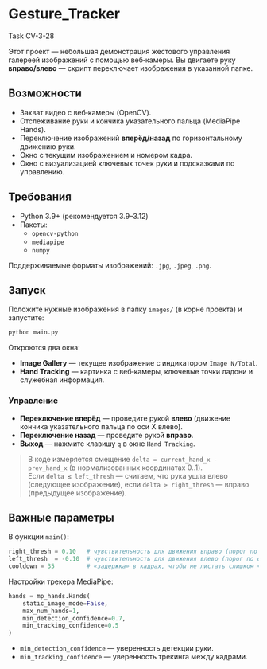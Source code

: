 # Gesture_Tracker
Task CV-3-28

Этот проект — небольшая демонстрация жестового управления галереей изображений с помощью веб‑камеры.
Вы двигаете руку **вправо/влево** — скрипт переключает изображения в указанной папке.

## Возможности
- Захват видео с веб‑камеры (OpenCV).
- Отслеживание руки и кончика указательного пальца (MediaPipe Hands).
- Переключение изображений **вперёд/назад** по горизонтальному движению руки.
- Окно с текущим изображением и номером кадра.
- Окно с визуализацией ключевых точек руки и подсказками по управлению.

## Требования
- Python 3.9+ (рекомендуется 3.9–3.12)
- Пакеты:
  - `opencv-python`
  - `mediapipe`
  - `numpy`

Поддерживаемые форматы изображений: `.jpg`, `.jpeg`, `.png`.

## Запуск
Положите нужные изображения в папку `images/` (в корне проекта) и запустите:

```bash
python main.py
```

Откроются два окна:
- **Image Gallery** — текущее изображение с индикатором `Image N/Total`.
- **Hand Tracking** — картинка с веб‑камеры, ключевые точки ладони и служебная информация.

### Управление
- **Переключение вперёд** — проведите рукой **влево** (движение кончика указательного пальца по оси X влево).
- **Переключение назад** — проведите рукой **вправо**.
- **Выход** — нажмите клавишу `q` в окне `Hand Tracking`.

> В коде измеряется смещение `delta = current_hand_x - prev_hand_x` (в нормализованных координатах 0..1).  
> Если `delta ≤ left_thresh` — считаем, что рука ушла влево (следующее изображение), если `delta ≥ right_thresh` — вправо (предыдущее изображение).

## Важные параметры
В функции `main()`:
```python
right_thresh = 0.10   # чувствительность для движения вправо (порог по delta >= 0.10)
left_thresh  = -0.10  # чувствительность для движения влево (порог по delta <= -0.10)
cooldown = 35         # «задержка» в кадрах, чтобы не листать слишком часто
```

Настройки трекера MediaPipe:
```python
hands = mp_hands.Hands(
    static_image_mode=False,
    max_num_hands=1,
    min_detection_confidence=0.7,
    min_tracking_confidence=0.5
)
```
- `min_detection_confidence` — уверенность детекции руки.
- `min_tracking_confidence` — уверенность трекинга между кадрами.
